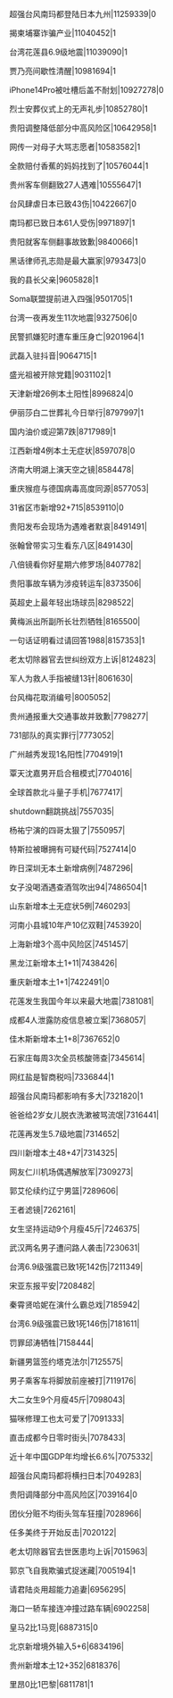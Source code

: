 超强台风南玛都登陆日本九州|11259339|0

揭柬埔寨诈骗产业|11040452|1

台湾花莲县6.9级地震|11039090|1

贾乃亮间歇性清醒|10981694|1

iPhone14Pro被吐槽后盖不耐划|10927278|0

烈士安葬仪式上的无声礼步|10852780|1

贵阳调整降低部分中高风险区|10642958|1

网传一对母子大骂志愿者|10583582|1

全款赔付香蕉的妈妈找到了|10576044|1

贵州客车侧翻致27人遇难|10555647|1

台风肆虐日本已致43伤|10422667|0

南玛都已致日本61人受伤|9971897|1

贵阳就客车侧翻事故致歉|9840066|1

黑话律师孔志勋是最大赢家|9793473|0

我的县长父亲|9605828|1

Soma联盟提前进入四强|9501705|1

台湾一夜再发生11次地震|9327506|0

民警抓嫌犯时遭车重压身亡|9201964|1

武磊入驻抖音|9064715|1

盛光祖被开除党籍|9031102|1

天津新增26例本土阳性|8996824|0

伊丽莎白二世葬礼今日举行|8797997|1

国内油价或迎第7跌|8717989|1

江西新增4例本土无症状|8597078|0

济南大明湖上演天空之镜|8584478|

重庆猴痘与德国病毒高度同源|8577053|

31省区市新增92+715|8539110|0

贵阳发布会现场为遇难者默哀|8491491|

张翰曾带实习生看东八区|8491430|

八倍镜看你好星期六修罗场|8407782|

贵阳事故车辆为涉疫转运车|8373506|

英超史上最年轻出场球员|8298522|

黄梅派出所副所长壮烈牺牲|8165500|

一句话证明看过请回答1988|8157353|1

老太切除器官去世纠纷双方上诉|8124823|

军人为救人手指被缝13针|8061630|

台风梅花取消编号|8005052|

贵州通报重大交通事故并致歉|7798277|

731部队的真实罪行|7773052|

广州越秀发现1名阳性|7704919|1

覃天沈嘉男开启合租模式|7704016|

全球首款北斗量子手机|7677417|

shutdown翻跳挑战|7557035|

杨祐宁演的四哥太狠了|7550957|

特斯拉被曝拥有可疑代码|7527414|0

昨日深圳无本土新增病例|7487296|

女子没喝酒遇查酒驾吹出94|7486504|1

山东新增本土无症状5例|7460293|

河南小县城10年产10亿双鞋|7453920|

上海新增3个高中风险区|7451457|

黑龙江新增本土1+11|7438426|

重庆新增本土1+1|7422491|0

花莲发生我国今年以来最大地震|7381081|

成都4人泄露防疫信息被立案|7368057|

佳木斯新增本土1+8|7367652|0

石家庄每周3次全员核酸筛查|7345614|

网红盐是智商税吗|7336844|1

超强台风南玛都影响有多大|7321820|1

爸爸给2岁女儿脱衣洗漱被骂流氓|7316441|

花莲再发生5.7级地震|7314652|

四川新增本土48+47|7314325|

网友仁川机场偶遇解放军|7309273|

郭艾伦续约辽宁男篮|7289606|

王者滤镜|7262161|

女生坚持运动9个月瘦45斤|7246375|

武汉两名男子遭问路人袭击|7230631|

台湾6.9级强震已致1死142伤|7211349|

宋亚东报平安|7208482|

秦霄贤哈妮在演什么霸总戏|7185942|

台湾6.9级强震已致1死146伤|7181611|

罚罪邱涛牺牲|7158444|

新疆男篮签约塔克法尔|7125575|

男子乘客车将脚放前座被打|7119176|

大二女生9个月瘦45斤|7098043|

猫咪修理工也太可爱了|7091333|

直击成都今日零时街头|7078433|

近十年中国GDP年均增长6.6%|7075332|

超强台风南玛都将横扫日本|7049283|

贵阳调降部分中高风险区|7039164|0

团伙分赃不均街头驾车狂撞|7028966|

任多美终于开始反击|7020122|

老太切除器官去世医患均上诉|7015963|

郭京飞自我欺骗式捉迷藏|7005194|1

请君陆炎用超能力追妻|6956295|

海口一轿车接连冲撞过路车辆|6902258|

皇马2比1马竞|6887315|0

北京新增境外输入5+6|6834196|

贵州新增本土12+352|6818376|

里昂0比1巴黎|6811781|1

